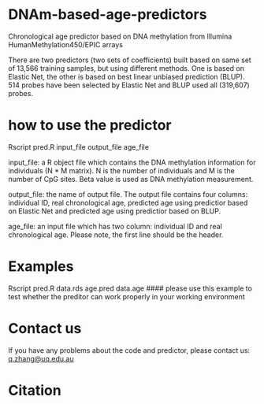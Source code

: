 # DNAm-based-age-predictors
Chronological age predictor based on DNA methylation from Illumina HumanMethylation450/EPIC arrays 

There are two predictors (two sets of coefficients) built based on same set of 13,566 training samples, but using different methods. One is based on Elastic Net, the other is based on best linear unbiased prediction (BLUP). 514 probes have been selected by Elastic Net and BLUP used all (319,607) probes.  


# how to use the predictor
Rscript pred.R input_file output_file age_file

input_file: a R object file which contains the DNA methylation information for individuals (N * M matrix). N is the number of individuals and M is the number of CpG sites. Beta value is used as DNA methylation measurement.  

output_file: the name of output file. The output file contains four columns: individual ID, real chronological age, predicted age using predictior based on Elastic Net and predicted age using predictior based on BLUP.

age_file: an input file which has two column: individual ID and real chronological age. Please note, the first line should be the header.

# Examples 
Rscript pred.R data.rds age.pred data.age     #### please use this example to test whether the preditor can work properly in your working environment


# Contact us 
If you have any problems about the code and predictor, please contact us: q.zhang@uq.edu.au

# Citation
